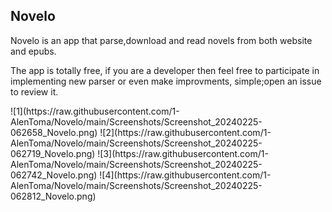 ## Novelo

Novelo is an app that parse,download and read novels from both website and epubs.

The app is totally free, if you are a developer then feel free to participate in implementing new parser or even make improvments, simple;open an issue to review it.

<div style="display:flex">
![1](https://raw.githubusercontent.com/1-AlenToma/Novelo/main/Screenshots/Screenshot_20240225-062658_Novelo.png)
![2](https://raw.githubusercontent.com/1-AlenToma/Novelo/main/Screenshots/Screenshot_20240225-062719_Novelo.png)
![3](https://raw.githubusercontent.com/1-AlenToma/Novelo/main/Screenshots/Screenshot_20240225-062742_Novelo.png)
![4](https://raw.githubusercontent.com/1-AlenToma/Novelo/main/Screenshots/Screenshot_20240225-062812_Novelo.png)
</div>
